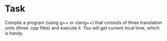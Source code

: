 # Task
Compile a program (using g++ or clang++) that consists of three translation units (three .cpp files) and execute it. You will get current local time, which is handy.
